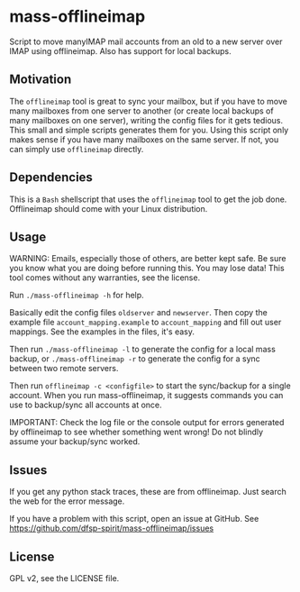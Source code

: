 # mass-offlineimap
Script to move manyIMAP mail accounts from an old to a new server over IMAP using offlineimap. Also has support for local backups.


## Motivation

The `offlineimap` tool is great to sync your mailbox, but if you have to move many mailboxes from one server to another (or create local backups of many mailboxes on one server), writing the config files for it gets tedious. This small and simple scripts generates them for you. Using this script only makes sense if you have many mailboxes on the same server. If not, you can simply use `offlineimap` directly.

## Dependencies

This is a `Bash` shellscript that uses the `offlineimap` tool to get the job done. Offlineimap should come with your Linux distribution.

## Usage

WARNING: Emails, especially those of others, are better kept safe. Be sure you know what you are doing before running this. You may lose data! This tool comes without any warranties, see the license.

Run `./mass-offlineimap -h` for help.

Basically edit the config files `oldserver` and `newserver`. Then copy the example file `account_mapping.example` to `account_mapping` and fill out user mappings. See the examples in the files, it's easy.

Then run `./mass-offlineimap -l` to generate the config for a local mass backup, or `./mass-offlineimap -r` to generate the config for a sync between two remote servers.

Then run `offlineimap -c <configfile>` to start the sync/backup for a single account. When you run mass-offlineimap, it suggests commands you can use to backup/sync all accounts at once.

IMPORTANT: Check the log file or the console output for errors generated by offlineimap to see whether something went wrong! Do not blindly assume your backup/sync worked.

## Issues

If you get any python stack traces, these are from offlineimap. Just search the web for the error message.

If you have a problem with this script, open an issue at GitHub. See https://github.com/dfsp-spirit/mass-offlineimap/issues 

## License

GPL v2, see the LICENSE file.
